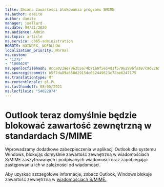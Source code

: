 ```yaml
---
title: Zmiana zawartości blokowania programu SMIME
ms.author: daeite
author: daeite
manager: joallard
ms.date: 04/21/2020
ms.audience: Admin
ms.topic: article
ms.service: o365-administration
ROBOTS: NOINDEX, NOFOLLOW
localization_priority: Normal
ms.custom:
- "1275"
- "1800028"
ms.openlocfilehash: 0cca0219e7963b5a74b71a9f5eb4d1f5796299bfaa97c9d8265dcbf3f641b172
ms.sourcegitcommit: b5f7da89a650d2915dc652449623c78be6247175
ms.translationtype: MT
ms.contentlocale: pl-PL
ms.lasthandoff: 08/05/2021
ms.locfileid: "54022074"
---
```

# <a name="outlook-will-now-default-block-external-content-in-smime"></a>Outlook teraz domyślnie będzie blokować zawartość zewnętrzną w standardach S/MIME

Wprowadzamy dodatkowe zabezpieczenia w aplikacji Outlook dla systemu Windows, blokując domyślnie zawartość zewnętrzną w wiadomościach S/MIME zaszyfrowanych i podpisanych wiadomości oraz zapobiegając zastępowaniu ich w zależności od wiadomości.

Aby uzyskać szczegółowe informacje, zobacz Outlook, Windows blokuje zawartość zewnętrzną w [wiadomościach S/MIME.](https://support.office.com/article/2d3a4af1-fe41-475f-a888-fc7b997d112e)